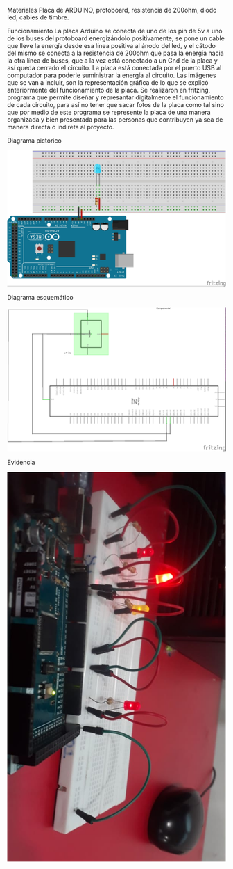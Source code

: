 Materiales
Placa de ARDUINO, protoboard, resistencia de 200ohm, diodo led, cables de timbre.

Funcionamiento
La placa Arduino se conecta de uno de los pin de 5v a uno de los buses del protoboard energizándolo positivamente, se pone un cable que lleve la energía desde esa línea positiva al ánodo del led, y el cátodo del mismo se conecta a la resistencia de 200ohm que pasa la energía hacia la otra línea de buses, que a la vez está conectado a un Gnd de la placa y así queda cerrado el circuito. La placa está conectada por el puerto USB al computador para poderle suministrar la energía al circuito. Las imágenes que se van a incluir, son la representación gráfica de lo que se explicó anteriormente del funcionamiento de la placa. Se realizaron en fritzing, programa que permite diseñar y represantar digitalmente el funcionamiento de cada circuito, para así no tener que sacar fotos de la placa como tal sino que por medio de este programa se represente la placa de una manera organizada y bien presentada para las personas que contribuyen ya sea de manera directa o indireta al proyecto.

Diagrama pictórico

![2](https://github.com/dianapuerto/proyecto-1/blob/master/imagenes/elianol.jpg)

Diagrama esquemático

![3](https://github.com/dianapuerto/proyecto-1/blob/master/imagenes/elianol.2.jpg)

Evidencia

![1](https://github.com/dianapuerto/proyecto-1/blob/master/imagenes/6fb3cd5c-6b18-4bdd-9daf-57725625209f.jpg)
